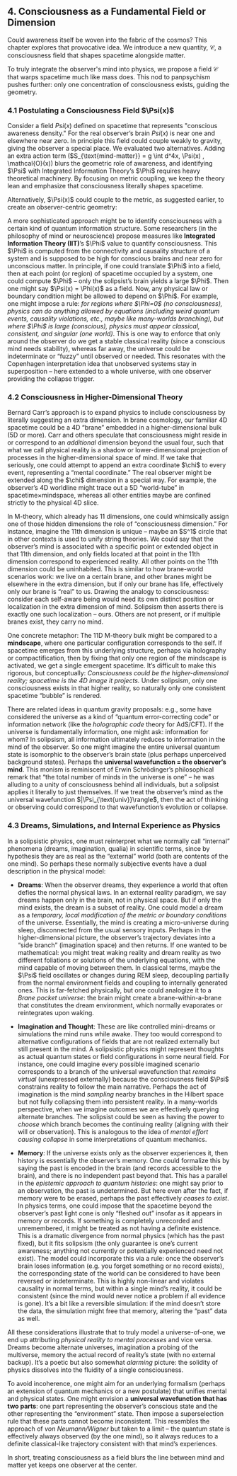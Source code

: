 ## 4. Consciousness as a Fundamental Field or Dimension

Could awareness itself be woven into the fabric of the cosmos? This chapter explores that provocative idea. We introduce a new quantity, $\mathcal{C}$, a consciousness field that shapes spacetime alongside matter.

To truly integrate the observer's mind into physics, we propose a field $\mathcal{C}$ that warps spacetime much like mass does. This nod to panpsychism pushes further: only one concentration of consciousness exists, guiding the geometry.

### 4.1 Postulating a Consciousness Field \$\Psi(x)\$
Consider a field $Psi(x)$ defined on spacetime that represents "conscious awareness density." For the real observer’s brain $Psi(x)$ is near one and elsewhere near zero. In principle this field could couple weakly to gravity, giving the observer a special place.
We evaluated two alternatives. Adding an extra action term \($S_{\text{mind-matter}} = g \int d^4x\, \Psi(x) \, \mathcal{O}(x)\) blurs the geometric role of awareness, and identifying \$\Psi\$ with Integrated Information Theory’s \$\Phi\$ requires heavy theoretical machinery. By focusing on metric coupling, we keep the theory lean and emphasize that consciousness literally shapes spacetime.

Alternatively, \$\Psi(x)\$ could couple to the metric, as suggested earlier, to create an observer-centric geometry:

A more sophisticated approach might be to identify consciousness with a certain kind of quantum information structure. Some researchers (in the philosophy of mind or neuroscience) propose measures like **Integrated Information Theory (IIT)**’s \$\Phi\$ value to quantify consciousness. This \$\Phi\$ is computed from the connectivity and causality structure of a system and is supposed to be high for conscious brains and near zero for unconscious matter. In principle, if one could translate \$\Phi\$ into a field, then at each point (or region) of spacetime occupied by a system, one could compute \$\Phi\$ – only the solipsist’s brain yields a large \$\Phi\$. Then one might say \$\Psi(x) = \Phi(x)\$ as a field. Now, any physical law or boundary condition might be allowed to depend on \$\Phi\$. For example, one might impose a rule: *for regions where \$\Phi=0\$ (no consciousness), physics can do anything allowed by equations (including weird quantum events, causality violations, etc., maybe like many-worlds branching), but where \$\Phi\$ is large (conscious), physics must appear classical, consistent, and singular (one world)*. This is one way to enforce that only around the observer do we get a stable classical reality (since a conscious mind needs stability), whereas far away, the universe could be indeterminate or “fuzzy” until observed or needed. This resonates with the Copenhagen interpretation idea that unobserved systems stay in superposition – here extended to a whole universe, with one observer providing the collapse trigger.

### 4.2 Consciousness in Higher-Dimensional Theory

Bernard Carr’s approach is to expand physics to include consciousness by literally suggesting an extra dimension. In brane cosmology, our familiar 4D spacetime could be a 4D “brane” embedded in a higher-dimensional bulk (5D or more). Carr and others speculate that consciousness might reside in or correspond to an *additional* dimension beyond the usual four, such that what we call physical reality is a shadow or lower-dimensional projection of processes in the higher-dimensional space of mind. If we take that seriously, one could attempt to append an extra coordinate \$\chi\$ to every event, representing a “mental coordinate.” The real observer might be extended along the \$\chi\$ dimension in a special way. For example, the observer’s 4D worldline might trace out a 5D “world-tube” in spacetime×mindspace, whereas all other entities maybe are confined strictly to the physical 4D slice.

In M-theory, which already has 11 dimensions, one could whimsically assign one of those hidden dimensions the role of “consciousness dimension.” For instance, imagine the 11th dimension is unique – maybe an \$S^1\$ circle that in other contexts is used to unify string theories. We could say that the observer’s mind is associated with a specific point or extended object in that 11th dimension, and only fields located at that point in the 11th dimension correspond to experienced reality. All other points on the 11th dimension could be uninhabited. This is similar to how brane-world scenarios work: we live on a certain brane, and other branes might be elsewhere in the extra dimension, but if only our brane has life, effectively only our brane is “real” to us. Drawing the analogy to consciousness: consider each self-aware being would need its own distinct position or localization in the extra dimension of mind. Solipsism then asserts there is exactly one such localization – ours. Others are not present, or if multiple branes exist, they carry no mind.

One concrete metaphor: The 11D M-theory bulk might be compared to a **mindscape**, where one particular configuration corresponds to the self. If spacetime emerges from this underlying structure, perhaps via holography or compactification, then by fixing that only one region of the mindscape is activated, we get a single emergent spacetime. It’s difficult to make this rigorous, but conceptually: *Consciousness could be the higher-dimensional reality; spacetime is the 4D image it projects.* Under solipsism, only one consciousness exists in that higher reality, so naturally only one consistent spacetime “bubble” is rendered.

There are related ideas in quantum gravity proposals: e.g., some have considered the universe as a kind of “quantum error-correcting code” or information network (like the *holographic code* theory for AdS/CFT). If the universe is fundamentally information, one might ask: information for whom? In solipsism, all information ultimately reduces to information in the mind of the observer. So one might imagine the entire universal quantum state is isomorphic to the observer’s brain state (plus perhaps unperceived background states). Perhaps the **universal wavefunction = the observer’s mind**. This monism is reminiscent of Erwin Schrödinger’s philosophical remark that “the total number of minds in the universe is one” – he was alluding to a unity of consciousness behind all individuals, but a solipsist applies it literally to just themselves. If we treat the observer’s mind as the universal wavefunction \$|\Psi\_{\text{univ}}\rangle\$, then the act of thinking or observing could correspond to that wavefunction’s evolution or collapse.

### 4.3 Dreams, Simulations, and Internal Experience as Physics

In a solipsistic physics, one must reinterpret what we normally call “internal” phenomena (dreams, imagination, qualia) in scientific terms, since by hypothesis they are as real as the “external” world (both are contents of the one mind). So perhaps these normally subjective events have a dual description in the physical model:

* **Dreams**: When the observer dreams, they experience a world that often defies the normal physical laws. In an external reality paradigm, we say dreams happen only in the brain, not in physical space. But if only the mind exists, the dream is a subset of reality. One could model a dream as a *temporary, local modification of the metric or boundary conditions* of the universe. Essentially, the mind is creating a micro-universe during sleep, disconnected from the usual sensory inputs. Perhaps in the higher-dimensional picture, the observer’s trajectory deviates into a “side branch” (imagination space) and then returns. If one wanted to be mathematical: you might treat waking reality and dream reality as two different foliations or solutions of the underlying equations, with the mind capable of moving between them. In classical terms, maybe the \$\Psi\$ field oscillates or changes during REM sleep, decoupling partially from the normal environment fields and coupling to internally generated ones. This is far-fetched physically, but one could analogize it to a *Brane pocket universe*: the brain might create a brane-within-a-brane that constitutes the dream environment, which normally evaporates or reintegrates upon waking.

* **Imagination and Thought**: These are like controlled mini-dreams or simulations the mind runs while awake.
 They too would correspond to alternative configurations of fields that are not realized externally but still present in the mind. A solipsistic physics might represent thoughts as actual quantum states or field configurations in some neural field. For instance, one could imagine every possible imagined scenario corresponds to a branch of the universal wavefunction that *remains virtual* (unexpressed externally) because the consciousness field \$\Psi\$ constrains reality to follow the main narrative. Perhaps the act of imagination is the mind *sampling* nearby branches in the Hilbert space but not fully collapsing them into persistent reality. In a many-worlds perspective, when we imagine outcomes we are effectively querying alternate branches. The solipsist could be seen as having the power to *choose* which branch becomes the continuing reality (aligning with their will or observation). This is analogous to the idea of *mental effort causing collapse* in some interpretations of quantum mechanics.

* **Memory**: If the universe exists only as the observer experiences it, then history is essentially the observer’s memory. One could formalize this by saying the past is encoded in the brain (and records accessible to the brain), and there is no independent past beyond that. This has a parallel in the *epistemic approach to quantum histories*: one might say prior to an observation, the past is undetermined. But here even after the fact, if memory were to be erased, perhaps the past effectively *ceases to exist*. In physics terms, one could impose that the spacetime beyond the observer’s past light cone is only “fleshed out” insofar as it appears in memory or records. If something is completely unrecorded and unremembered, it might be treated as not having a definite existence. This is a dramatic divergence from normal physics (which has the past fixed), but it fits solipsism (the only guarantee is one’s current awareness; anything not currently or potentially experienced need not exist). The model could incorporate this via a rule: once the observer’s brain loses information (e.g. you forget something or no record exists), the corresponding state of the world can be considered to have been reversed or indeterminate. This is highly non-linear and violates causality in normal terms, but within a single mind’s reality, it could be consistent (since the mind would never notice a problem if all evidence is gone). It’s a bit like a reversible simulation: if the mind doesn’t store the data, the simulation might free that memory, altering the “past” data as well.

All these considerations illustrate that to truly model a universe-of-one, we end up attributing *physical reality to mental processes* and vice versa.
 Dreams become alternate universes, imagination a probing of the multiverse, memory the actual record of reality’s state (with no external backup). It’s a poetic but also somewhat *alarming* picture: the solidity of physics dissolves into the fluidity of a single consciousness.

To avoid incoherence, one might aim for an underlying formalism (perhaps an extension of quantum mechanics or a new postulate) that unifies mental and physical states. One might envision a **universal wavefunction that has two parts**: one part representing the observer’s conscious state and the other representing the “environment” state. Then impose a superselection rule that these parts cannot become inconsistent. This resembles the approach of *von Neumann/Wigner* but taken to a limit – the quantum state is effectively always observed (by the one mind), so it always reduces to a definite classical-like trajectory consistent with that mind’s experiences.

In short, treating consciousness as a field blurs the line between mind and matter yet keeps one observer at the center.

